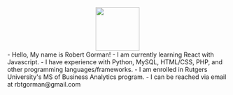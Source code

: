 <div id="header" align="center">
  <img src="https://media.giphy.com/media/M9gbBd9nbDrOTu1Mqx/giphy.gif" width="100"/>
</div>
-  Hello, My name is Robert Gorman!
-  I am currently learning React with Javascript.
-  I have experience with Python, MySQL, HTML/CSS, PHP, and other programming languages/frameworks.
-  I am enrolled in Rutgers University's MS of Business Analytics program.
-  I can be reached via email at rbtgorman@gmail.com



<!---
rbtgorman/rbtgorman is a ✨ special ✨ repository because its `README.md` (this file) appears on your GitHub profile.
You can click the Preview link to take a look at your changes.
--->
